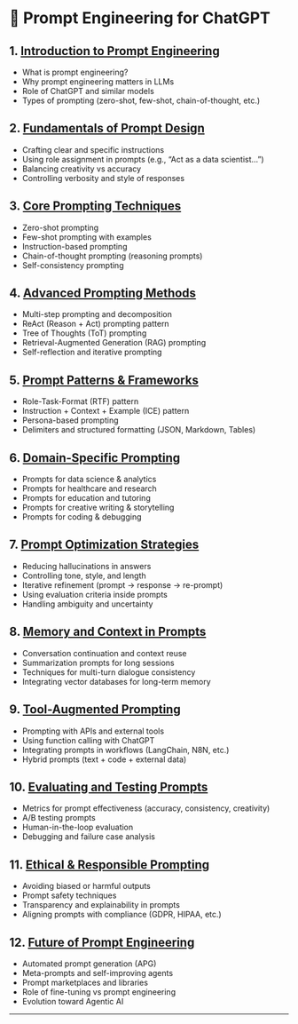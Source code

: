 # 📘 Prompt Engineering for ChatGPT

## 1. [Introduction to Prompt Engineering](https://github.com/fromsantanu/LLM-Based-Agentic-Systems/blob/main/PROMPT/p01.md)

* What is prompt engineering?
* Why prompt engineering matters in LLMs
* Role of ChatGPT and similar models
* Types of prompting (zero-shot, few-shot, chain-of-thought, etc.)

## 2. [Fundamentals of Prompt Design](https://github.com/fromsantanu/LLM-Based-Agentic-Systems/blob/main/PROMPT/p02.md)

* Crafting clear and specific instructions
* Using role assignment in prompts (e.g., “Act as a data scientist…”)
* Balancing creativity vs accuracy
* Controlling verbosity and style of responses

## 3. [Core Prompting Techniques](https://github.com/fromsantanu/LLM-Based-Agentic-Systems/blob/main/PROMPT/p03.md)

* Zero-shot prompting
* Few-shot prompting with examples
* Instruction-based prompting
* Chain-of-thought prompting (reasoning prompts)
* Self-consistency prompting

## 4. [Advanced Prompting Methods](https://github.com/fromsantanu/LLM-Based-Agentic-Systems/blob/main/PROMPT/p04.md)

* Multi-step prompting and decomposition
* ReAct (Reason + Act) prompting pattern
* Tree of Thoughts (ToT) prompting
* Retrieval-Augmented Generation (RAG) prompting
* Self-reflection and iterative prompting

## 5. [Prompt Patterns & Frameworks](https://github.com/fromsantanu/LLM-Based-Agentic-Systems/blob/main/PROMPT/p05.md)

* Role-Task-Format (RTF) pattern
* Instruction + Context + Example (ICE) pattern
* Persona-based prompting
* Delimiters and structured formatting (JSON, Markdown, Tables)

## 6. [Domain-Specific Prompting](https://github.com/fromsantanu/LLM-Based-Agentic-Systems/blob/main/PROMPT/p06.md)

* Prompts for data science & analytics
* Prompts for healthcare and research
* Prompts for education and tutoring
* Prompts for creative writing & storytelling
* Prompts for coding & debugging

## 7. [Prompt Optimization Strategies](https://github.com/fromsantanu/LLM-Based-Agentic-Systems/blob/main/PROMPT/p07.md)

* Reducing hallucinations in answers
* Controlling tone, style, and length
* Iterative refinement (prompt → response → re-prompt)
* Using evaluation criteria inside prompts
* Handling ambiguity and uncertainty

## 8. [Memory and Context in Prompts](https://github.com/fromsantanu/LLM-Based-Agentic-Systems/blob/main/PROMPT/p08.md)

* Conversation continuation and context reuse
* Summarization prompts for long sessions
* Techniques for multi-turn dialogue consistency
* Integrating vector databases for long-term memory

## 9. [Tool-Augmented Prompting](https://github.com/fromsantanu/LLM-Based-Agentic-Systems/blob/main/PROMPT/p09.md)

* Prompting with APIs and external tools
* Using function calling with ChatGPT
* Integrating prompts in workflows (LangChain, N8N, etc.)
* Hybrid prompts (text + code + external data)

## 10. [Evaluating and Testing Prompts](https://github.com/fromsantanu/LLM-Based-Agentic-Systems/blob/main/PROMPT/p10.md)

* Metrics for prompt effectiveness (accuracy, consistency, creativity)
* A/B testing prompts
* Human-in-the-loop evaluation
* Debugging and failure case analysis

## 11. [Ethical & Responsible Prompting](https://github.com/fromsantanu/LLM-Based-Agentic-Systems/blob/main/PROMPT/p11.md)

* Avoiding biased or harmful outputs
* Prompt safety techniques
* Transparency and explainability in prompts
* Aligning prompts with compliance (GDPR, HIPAA, etc.)

## 12. [Future of Prompt Engineering](https://github.com/fromsantanu/LLM-Based-Agentic-Systems/blob/main/PROMPT/p12.md)

* Automated prompt generation (APG)
* Meta-prompts and self-improving agents
* Prompt marketplaces and libraries
* Role of fine-tuning vs prompt engineering
* Evolution toward Agentic AI

---
